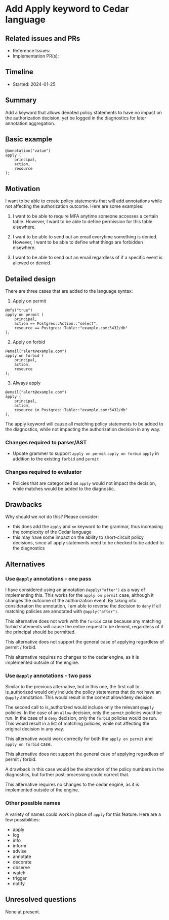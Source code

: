 # Add Apply keyword to Cedar language

## Related issues and PRs

- Reference Issues: 
- Implementation PR(s): 

## Timeline

- Started: 2024-01-25

## Summary

Add a keyword that allows denoted policy statements to have no impact on the
authorization decision, yet be logged in the diagnostics for later annotation
aggregation.

## Basic example

```cedar
@annotation("value")
apply (
    principal,
    action,
    resource
);
```

## Motivation

I want to be able to create policy statements that will add annotations while
not affecting the authorization outcome.  Here are some examples:

1. I want to be able to require MFA anytime someone accesses a certain table.
However, I want to be able to define permission for this table elsewhere.

2. I want to be able to send out an email everytime something is denied.
However, I want to be able to define what things are forbidden elsewhere.

3. I want to be able to send out an email regardless of if a specific event
is allowed or denied.

## Detailed design

There are three cases that are added to the language syntax:

1. Apply on permit

```cedar
@mfa("true")
apply on permit (
    principal,
    action == Postgres::Action::"select",
    resource == Postgres::Table::"example.com:5432/db"
);
```

2. Apply on forbid

```cedar
@email("alert@example.com")
apply on forbid (
    principal,
    action,
    resource
);
```

3. Always apply

```cedar
@email("alert@example.com")
apply (
    principal,
    action,
    resource in Postgres::Table::"example.com:5432/db"
);
```

The apply keyword will cause all matching policy statements to be added to the
diagnostics, while not impacting the authorization decision in any way.

### Changes required to parser/AST

- Update grammer to support `apply on permit` `apply on forbid` `apply` in
  addition to the existing `forbid` and `permit`

### Changes required to evaluator

- Policies that are categorized as `apply` would not impact the decision, while matches
would be added to the diagnostic.

## Drawbacks

Why should we *not* do this? Please consider:

- this does add the `apply` and `on` keyword to the grammar, thus increasing the
complexity of the Cedar language
- this may have some impact on the ability to short-circuit policy decisions,
since all apply statements need to be checked to be added to the diagnostics

## Alternatives

### Use `@apply` annotations - one pass

I have considered using an annotation `@apply("after")` as a way of implementing
this.  This works for the `apply on permit` case, although it changes the
outcome of the authorization event.  By taking into consideration the
annotation, I am able to reverse the decision to `deny` if all matching policies
are annotated with `@apply("after")`.

This alternative does not work with the `forbid` case because any matching
forbid statements will cause the entire request to be denied, regardless of if
the principal should be permitted.

This alternative does not support the general case of applying regardless of
permit / forbid.

This alternative requires no changes to the cedar engine, as it is implemented
outside of the engine.

### Use `@apply` annotations - two pass

Similar to the previous alternative, but in this one, the first call to
is_authorized would only include the policy statements that do not have an
`@apply` annotation.  This would result in the correct allow/deny decision.

The second call to is_authorized would include only the relevant `@apply`
policies.  In the case of an `allow` decision, only the `permit` policies would
be run.  In the case of a `deny` decision, only the `forbid` policies would be
run.  This would result in a list of matching policies, while not affecting the
original decision in any way.

This alternative would work correctly for both the `apply on permit` and
`apply on forbid` case.

This alternative does not support the general case of applying regardless of
permit / forbid.

A drawback in this case would be the alteration of the policy numbers in the
diagnostics, but further post-processing could correct that.

This alternative requires no changes to the cedar engine, as it is implemented
outside of the engine.

### Other possible names

A variety of names could work in place of `apply` for this feature.  Here are
a few possibilities:

- apply
- log
- info
- inform
- advise
- annotate
- decorate
- observe
- watch
- trigger
- notify

## Unresolved questions

None at present.
